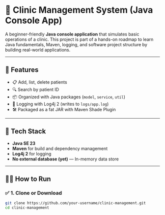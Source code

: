 # 🏥 Clinic Management System (Java Console App)

A beginner-friendly **Java console application** that simulates basic operations of a clinic. This project is part of a hands-on roadmap to learn Java fundamentals, Maven, logging, and software project structure by building real-world applications.

---

## 🚀 Features

- 📋 Add, list, delete patients
- 🔍 Search by patient ID
- 📦 Organized with Java packages (`model`, `service`, `util`)
- 📝 Logging with Log4j 2 (writes to `logs/app.log`)
- 🛠 Packaged as a fat JAR with Maven Shade Plugin

---

## 🧰 Tech Stack

- **Java SE 23**
- **Maven** for build and dependency management
- **Log4j 2** for logging
- **No external database (yet)** — In-memory data store

---

## 🧑‍💻 How to Run

### ✅ 1. Clone or Download

```bash
git clone https://github.com/your-username/clinic-management.git
cd clinic-management
